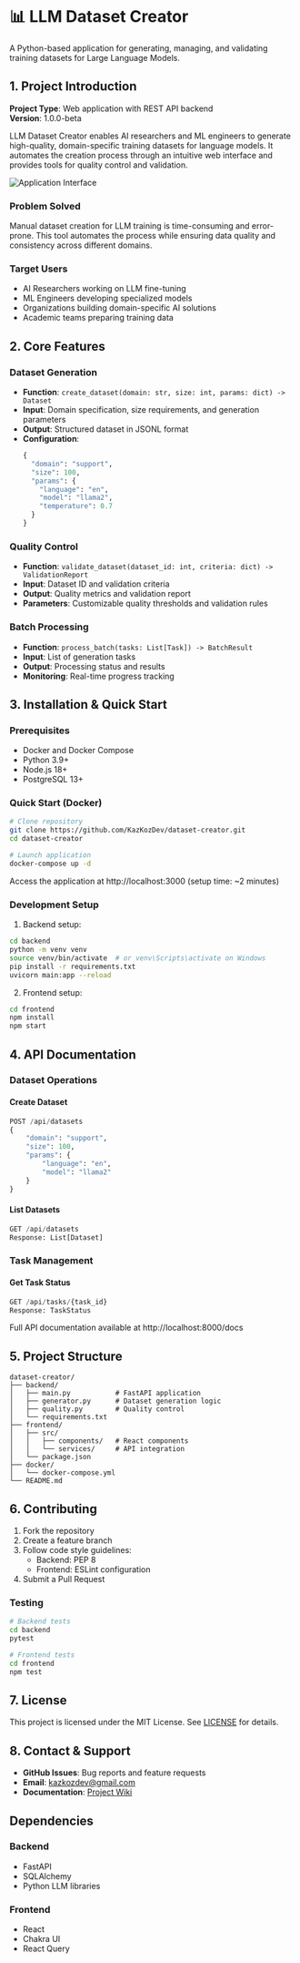 # 📊 LLM Dataset Creator

A Python-based application for generating, managing, and validating training datasets for Large Language Models.

## 1. Project Introduction

**Project Type**: Web application with REST API backend  
**Version**: 1.0.0-beta

LLM Dataset Creator enables AI researchers and ML engineers to generate high-quality, domain-specific training datasets for language models. It automates the creation process through an intuitive web interface and provides tools for quality control and validation.

![Application Interface](docs/interface.png)

### Problem Solved
Manual dataset creation for LLM training is time-consuming and error-prone. This tool automates the process while ensuring data quality and consistency across different domains.

### Target Users
- AI Researchers working on LLM fine-tuning
- ML Engineers developing specialized models
- Organizations building domain-specific AI solutions
- Academic teams preparing training data

## 2. Core Features

### Dataset Generation
- **Function**: `create_dataset(domain: str, size: int, params: dict) -> Dataset`
- **Input**: Domain specification, size requirements, and generation parameters
- **Output**: Structured dataset in JSONL format
- **Configuration**:
  ```python
  {
    "domain": "support",
    "size": 100,
    "params": {
      "language": "en",
      "model": "llama2",
      "temperature": 0.7
    }
  }
  ```

### Quality Control
- **Function**: `validate_dataset(dataset_id: int, criteria: dict) -> ValidationReport`
- **Input**: Dataset ID and validation criteria
- **Output**: Quality metrics and validation report
- **Parameters**: Customizable quality thresholds and validation rules

### Batch Processing
- **Function**: `process_batch(tasks: List[Task]) -> BatchResult`
- **Input**: List of generation tasks
- **Output**: Processing status and results
- **Monitoring**: Real-time progress tracking

## 3. Installation & Quick Start

### Prerequisites
- Docker and Docker Compose
- Python 3.9+
- Node.js 18+
- PostgreSQL 13+

### Quick Start (Docker)
```bash
# Clone repository
git clone https://github.com/KazKozDev/dataset-creator.git
cd dataset-creator

# Launch application
docker-compose up -d
```

Access the application at http://localhost:3000 (setup time: ~2 minutes)

### Development Setup
1. Backend setup:
```bash
cd backend
python -m venv venv
source venv/bin/activate  # or venv\Scripts\activate on Windows
pip install -r requirements.txt
uvicorn main:app --reload
```

2. Frontend setup:
```bash
cd frontend
npm install
npm start
```

## 4. API Documentation

### Dataset Operations

#### Create Dataset
```python
POST /api/datasets
{
    "domain": "support",
    "size": 100,
    "params": {
        "language": "en",
        "model": "llama2"
    }
}
```

#### List Datasets
```python
GET /api/datasets
Response: List[Dataset]
```

### Task Management

#### Get Task Status
```python
GET /api/tasks/{task_id}
Response: TaskStatus
```

Full API documentation available at http://localhost:8000/docs

## 5. Project Structure
```
dataset-creator/
├── backend/
│   ├── main.py           # FastAPI application
│   ├── generator.py      # Dataset generation logic
│   ├── quality.py        # Quality control
│   └── requirements.txt
├── frontend/
│   ├── src/
│   │   ├── components/   # React components
│   │   └── services/     # API integration
│   └── package.json
├── docker/
│   └── docker-compose.yml
└── README.md
```

## 6. Contributing

1. Fork the repository
2. Create a feature branch
3. Follow code style guidelines:
   - Backend: PEP 8
   - Frontend: ESLint configuration
4. Submit a Pull Request

### Testing
```bash
# Backend tests
cd backend
pytest

# Frontend tests
cd frontend
npm test
```

## 7. License

This project is licensed under the MIT License. See [LICENSE](LICENSE) for details.

## 8. Contact & Support

- **GitHub Issues**: Bug reports and feature requests
- **Email**: kazkozdev@gmail.com
- **Documentation**: [Project Wiki](https://github.com/KazKozDev/dataset-creator/wiki)

## Dependencies

### Backend
- FastAPI
- SQLAlchemy
- Python LLM libraries

### Frontend
- React
- Chakra UI
- React Query

